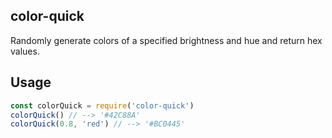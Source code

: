 ## color-quick

Randomly generate colors of a specified brightness and hue and return hex values.

<!-- ## Install

```bash
$ npm install color-quick
``` -->

## Usage

```js
const colorQuick = require('color-quick')
colorQuick() // --> '#42C88A'
colorQuick(0.8, 'red') // --> '#BC0445'
```
